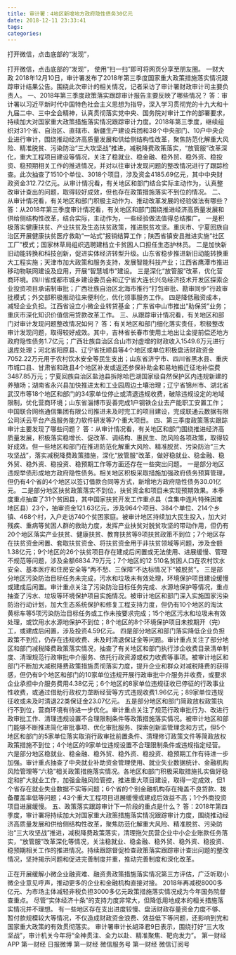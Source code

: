 ```yaml
---
title: 审计署：4地区新增地方政府隐性债务30亿元
date: 2018-12-11 23:33:41
tags: 
categories: 
---
```

打开微信，点击底部的“发现”，
<!-- more -->
打开微信，点击底部的“发现”，
使用“扫一扫”即可将网页分享至朋友圈。
一财大政
2018年12月10日，审计署发布了2018年第三季度国家重大政策措施落实情况跟踪审计结果公告。围绕此次审计的相关情况，记者采访了审计署财政审计司主要负责人。
一、2018年第三季度政策落实跟踪审计报告主要反映了哪些情况？
答：审计署以习近平新时代中国特色社会主义思想为指导，深入学习贯彻党的十九大和十九届二中、三中全会精神，认真贯彻落实党中央、国务院对审计工作的部署要求，持续加大对国家重大政策措施落实情况跟踪审计力度。2018年第三季度，继续组织对31个省、自治区、直辖市、新疆生产建设兵团和38个中央部门、10户中央企业进行审计，围绕推动经济高质量发展和供给侧结构性改革，聚焦防范化解重大风险、精准脱贫、污染防治“三大攻坚战”推进，减税降费政策落实，“放管服”改革深化，重大工程项目建设等情况，关注了稳就业、稳金融、稳外贸、稳外资、稳投资、稳预期相关工作的推进情况，并对以往审计发现问题的整改情况进行了跟踪检查。此次抽查了1510个单位、3018个项目，涉及资金4185.69亿元，其中中央财政资金312.72亿元。从审计情况看，有关地区和部门结合实际主动作为，认真整改审计查出的问题，取得较好成效，但也存在政策措施落实不到位的情况。
二、从审计情况看，有关地区和部门积极主动作为、推动改革发展的经验做法有哪些？
答：从2018年第三季度审计情况看，有关地区和部门围绕推进经济高质量发展和供给侧结构性改革，结合实际，主动作为，一些经验做法值得总结推广。
一是积极落实健康扶贫、产业扶贫及生态扶贫政策，推进脱贫攻坚。重庆市、宁夏回族自治区开展健康扶贫医疗救助“一站式”报销结算工作；陕西省镇安县推进实施“社区工厂”模式；国家林草局组织选聘建档立卡贫困人口担任生态护林员。
二是加快新旧动能转换和科技创新，促进实体经济转型升级。山东省稳步推进新旧动能转换重大工程实施；天津市加大政策和服务支持，发展智能科技产业；江西省鹰潭市推进移动物联网建设及应用，开展“智慧城市”建设。
三是深化“放管服”改革，优化营商环境。四川省成都市城乡建设委员会和辽宁省大连长兴岛经济技术开发区探索企业投资项目承诺制审批；广西壮族自治区北海市推行“打包审批、勘审同步”行政审批模式；外交部积极推动往来便利化，优化领事服务工作。
四是降低融资成本，减轻企业负担。江西省设立小微企业转贷基金；广东省中山市推出“助保贷”业务；重庆市深化知识价值信用贷款改革工作。
三、从跟踪审计情况看，有关地区和部门对审计发现问题整改情况如何？
答：有关地区和部门细化落实责任，积极整改审计发现问题，取得较好成效。其中，吉林省长春市使用土地出让金提前偿还地方政府隐性债务1.7亿元；广西壮族自治区合山市对虚增的财政收入1549.6万元进行退库处理；河北省阳原县、辽宁省抚顺县等4个地区或单位积极盘活财政资金7052.22万元用于农村饮水安全等民生支出；山东省济宁市、四川省黑水县、重庆市城口县、甘肃省和政县4个地区补发或返还参保补助金和易地搬迁征地补偿费3487.85万元；宁夏回族自治区盐池县拆除哈巴湖国家级自然保护区内违规新建的养殖场；湖南省永兴县加快推进太和工业园周边土壤治理；辽宁省锦州市、湖北省武汉市等18个地区和部门的34家单位停止或清退违规收费，破除违规设定的地域限制，优化营商环境；山东省淄博市妥善完成1户钢铁企业去产能职工安置工作；中国联合网络通信集团有限公司推进未及时完工的项目建设，完成联通云数据有限公司沃云平台产品服务能力软件研发等7个重大项目。
四、第三季度政策落实跟踪审计主要发现了哪些问题？
答：从审计情况看，有关地区和部门围绕推进经济高质量发展，积极落实稳增长、促改革、调结构、惠民生、防风险各项政策，取得较好成效。但一些地区和部门在推进防范化解重大风险、精准脱贫、污染防治“三大攻坚战”，落实减税降费政策措施，深化“放管服”改革，做好稳就业、稳金融、稳外贸、稳外资、稳投资、稳预期工作等方面还存在一些突出问题。
一是部分地区违规举债形成地方政府隐性债务。相关地区积极采取措施加强政府债务预算管理，但仍有4个省的4个地区以签订借款合同等方式，新增地方政府隐性债务30.01亿元。
二是部分地区扶贫政策落实不到位，扶贫资金和项目未实现预期效果。本季度重点抽查了31个贫困县，其中国家扶贫开发工作重点县（含集中连片特殊困难地区县）23个，抽审资金121.63亿元，涉及964个项目、384个单位、214个乡镇、468个村，入户走访740个贫困家庭。被审计地区持续加大民生投入，加大对残疾、重病等贫困人群的救助力度，发挥产业扶贫对脱贫攻坚的带动作用，但仍有20个地区落实产业扶贫、健康扶贫、教育扶贫等9项扶贫政策不到位；7个地区存在扶贫资金闲置、套取扶贫资金、将扶贫资金用于非扶贫领域等问题，涉及金额1.38亿元；9个地区的26个扶贫项目存在建成后闲置或无法使用、进展缓慢、管理不规范等问题，涉及金额6834.79万元；7个地区的12 510名贫困人口在农村饮水安全、基本医疗和住房安全等“两不愁、三保障”不达标情况下“被脱贫”。
三是部分地区污染防治目标任务未完成，污水和垃圾未有效处理，环境保护项目建设缓慢或建成后闲置。审计重点关注了污染防治目标任务完成、水源地保护等情况，重点抽查了污水、垃圾等环境保护项目实施情况。被审计地区和部门深入实施国家污染防治行动计划，加大生态系统保护和修复工程支持力度，但仍有10个地区的淘汰黄标车等5项污染防治目标任务或工作未按要求完成；15个地区污水和垃圾未有效处理，或饮用水水源地保护不到位；8个地区的8个环境保护项目未按期开（完）工，或建成后闲置，涉及投资4.59亿元。
四是部分地区和部门落实降低企业负担政策不到位，仍存在违规收费、未及时清退保证金等问题。审计重点关注了部分地区和部门减税降费政策落实情况，抽查了有关地区和部门执行涉企收费目录清单制度、清理规范行政审批中介服务、依托行政资源或权力收费等事项。被审计地区和部门不断加大减税降费政策措施贯彻落实力度，提升企业和群众对减税降费的获得感，但仍有9个地区和部门的10家单位违规开展行政审批中介服务并收费，或要求企业承担中介服务费用4.38亿元；6个地区的8家单位违规征收已停征的行政事业性收费，或通过借助行政权力垄断经营等方式违规收费1.96亿元；89家单位违规征收或未及时清退22类保证金23.07亿元。
五是部分地区和部门简政放权政策执行不到位，营商环境有待进一步优化。审计重点关注了规范行政审批行为、改进行政审批工作、清理违规设置不合理限制条件等政策措施落实情况。被审计地区和部门能够不断推进简化审批事项、优化审批服务、探索创新监管理念和方式，但5个地区和部门的5家单位落实取消行政审批前置条件、清理修订政策文件等简政放权政策措施不到位；4个地区的9家单位违规设置不合理限制条件或违规指定经营。
六是部分地区稳就业、稳金融、稳外贸、稳外资、稳投资、稳预期工作有待进一步加强。审计重点抽查了中央就业补助资金管理使用、就业失业数据统计、金融机构风险管理等“六稳”相关政策措施落实情况。各地区和部门积极采取措施扎实做好稳定和扩大就业工作，加强金融风险管控，推进重大项目建设，取得一定成效，但1个省存在就业失业数据不实等问题；6个省的个别金融机构存在掩盖不良贷款、拨备覆盖率低等问题；43个重大工程项目进展缓慢或建成后效益不高；1个外商投资项目进展缓慢。
五、政策落实跟踪审计下一阶段的重点是什么？
答：2018年第四季度，审计署将持续加大对国家重大政策措施落实情况跟踪审计力度，围绕推动经济高质量发展和供给侧结构性改革，聚焦防范化解重大风险、精准脱贫、污染防治“三大攻坚战”推进，减税降费政策落实，清理拖欠民营企业中小企业账款任务落实，“放管服”改革深化等情况，关注稳就业、稳金融、稳外贸、稳外资、稳投资、稳预期相关工作的推进情况。持续跟踪督促检查政策落实跟踪审计查出问题的整改情况，坚持揭示问题和促进完善制度并重，推动完善制度和深化改革。
 
 
正在开展缓解小微企业融资难、融资贵政策措施落实情况第三方评估，广泛听取小微企业意见呼声，推动更多的企业和金融机构直接对接。
2018年再减税8000多亿元、为市场主体减轻非税负担3000多亿元政策措施落实情况成为今年国务院督查重点。
尽管“实体经济十条”的支持力度非常大，但降低用地成本的相关措施落实情况并不理想。
有一些地区存在支出进度较慢、盘活财政存量资金力度不够、暂付款规模较大等情况，不仅造成财政资金浪费、效益低下等问题，还影响到党和国家重大政策的有效贯彻落实。
审计署审计长胡泽君9日表示，围绕打好“三大攻坚战”，审计机关今年将“全神贯注、全力以赴、精准聚焦、靶向发力”。
第一财经
APP
第一财经
日报微博
第一财经
微信服务号
第一财经
微信订阅号
